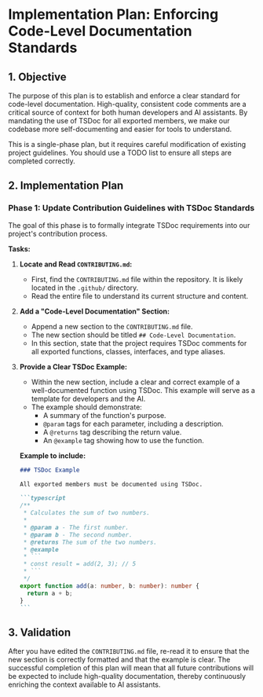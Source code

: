 # Implementation Plan: Enforcing Code-Level Documentation Standards

## 1. Objective

The purpose of this plan is to establish and enforce a clear standard for code-level documentation. High-quality, consistent code comments are a critical source of context for both human developers and AI assistants. By mandating the use of TSDoc for all exported members, we make our codebase more self-documenting and easier for tools to understand.

This is a single-phase plan, but it requires careful modification of existing project guidelines. You should use a TODO list to ensure all steps are completed correctly.

## 2. Implementation Plan

### Phase 1: Update Contribution Guidelines with TSDoc Standards

The goal of this phase is to formally integrate TSDoc requirements into our project's contribution process.

**Tasks:**

1. **Locate and Read `CONTRIBUTING.md`:**
    * First, find the `CONTRIBUTING.md` file within the repository. It is likely located in the `.github/` directory.
    * Read the entire file to understand its current structure and content.

2. **Add a "Code-Level Documentation" Section:**
    * Append a new section to the `CONTRIBUTING.md` file.
    * The new section should be titled `## Code-Level Documentation`.
    * In this section, state that the project requires TSDoc comments for all exported functions, classes, interfaces, and type aliases.

3. **Provide a Clear TSDoc Example:**
    * Within the new section, include a clear and correct example of a well-documented function using TSDoc. This example will serve as a template for developers and the AI.
    * The example should demonstrate:
        * A summary of the function's purpose.
        * `@param` tags for each parameter, including a description.
        * A `@returns` tag describing the return value.
        * An `@example` tag showing how to use the function.

    **Example to include:**

    ````markdown
    ### TSDoc Example

    All exported members must be documented using TSDoc.

    ```typescript
    /**
     * Calculates the sum of two numbers.
     *
     * @param a - The first number.
     * @param b - The second number.
     * @returns The sum of the two numbers.
     * @example
     * ```
     * const result = add(2, 3); // 5
     * ```
     */
    export function add(a: number, b: number): number {
      return a + b;
    }
    ```
    ````

## 3. Validation

After you have edited the `CONTRIBUTING.md` file, re-read it to ensure that the new section is correctly formatted and that the example is clear. The successful completion of this plan will mean that all future contributions will be expected to include high-quality documentation, thereby continuously enriching the context available to AI assistants.
